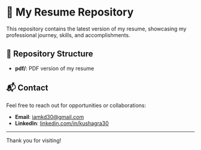 # 💼 My Resume Repository

This repository contains the latest version of my resume, showcasing my professional journey, skills, and accomplishments.

## 📂 Repository Structure

- **pdf/**: PDF version of my resume

## 📬 Contact

Feel free to reach out for opportunities or collaborations:

- **Email**: [iamkd30@gmail.com](mailto:iamkd30@gmail.com)
- **LinkedIn**: [linkedin.com/in/kushagra30](https://linkedin.com/in/kushagra30)

---

Thank you for visiting!

